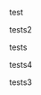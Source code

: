 

<!---START OF CONTENT --->
test
<!---END OF CONTENT --->



<!---START OF CONTENT --->
tests2
<!---END OF CONTENT --->


<!---START OF CONTENT --->
tests
<!---END OF CONTENT --->

<!---START OF CONTENT --->
tests4
<!---END OF CONTENT --->

<!---START OF CONTENT --->
tests3
<!---END OF CONTENT --->
